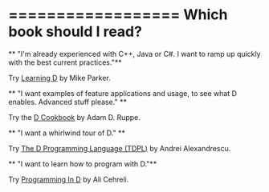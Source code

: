 ==================
Which book should I read?
==================

** "I'm already experienced with C++, Java or C#. I want to ramp up quickly with the best current practices."**

Try [Learning D](https://www.packtpub.com/application-development/learning-d) by Mike Parker.

** "I want examples of feature applications and usage, to see what D enables. Advanced stuff please." **

Try the [D Cookbook](https://www.packtpub.com/application-development/d-cookbook) by Adam D. Ruppe.

** "I want a whirlwind tour of D." **

Try [The D Programming Language (TDPL)](http://erdani.com/index.php/books/tdpl/) by Andrei Alexandrescu.

** "I want to learn how to program with D."**

Try [Programming In D](http://ddili.org/ders/d.en/]http://ddili.org/ders/d.en/) by Ali Cehreli.





